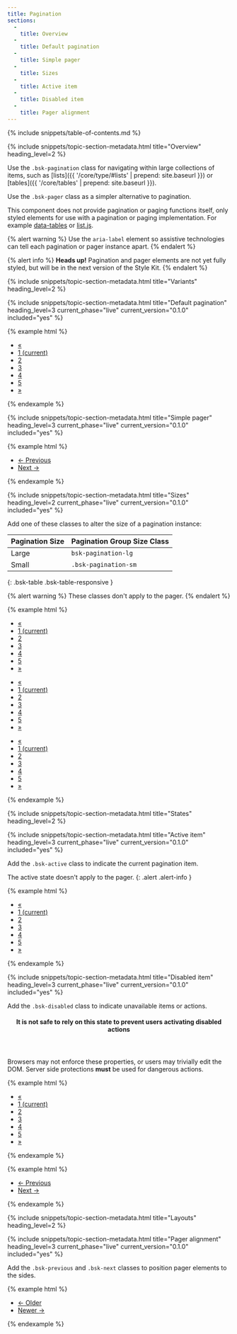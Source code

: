 ```yaml
---
title: Pagination
sections:
  -
    title: Overview
  -
    title: Default pagination
  -
    title: Simple pager
  -
    title: Sizes
  -
    title: Active item
  -
    title: Disabled item
  -
    title: Pager alignment
---
```


{% include snippets/table-of-contents.md %}

{% include snippets/topic-section-metadata.html
  title="Overview"
  heading_level=2
%}

Use the `.bsk-pagination` class for navigating within large collections of items, such as
[lists]({{ '/core/type/#lists' | prepend: site.baseurl }}) or [tables]({{ '/core/tables' | prepend: site.baseurl }}).

Use the `.bsk-pager` class as a simpler alternative to pagination.

This component does not provide pagination or paging functions itself, only styled elements for use with a pagination
or paging implementation. For example [data-tables](https://datatables.net) or [list.js](http://listjs.com).

{% alert warning %}
Use the `aria-label` element so assistive technologies can tell each pagination or pager instance apart.
{% endalert %}

{% alert info %}
**Heads up!** Pagination and pager elements are not yet fully styled, but will be in the next version of the Style Kit.
{% endalert %}

{% include snippets/topic-section-metadata.html
  title="Variants"
  heading_level=2
%}

{% include snippets/topic-section-metadata.html
  title="Default pagination"
  heading_level=3
  current_phase="live"
  current_version="0.1.0"
  included="yes"
%}

{% example html %}
<nav aria-label="pagination-example-1">
  <ul class="bsk-pagination">
    <li><a href="#" aria-label="Previous"><span aria-hidden="true">&laquo;</span></a></li>
    <li class="bsk-active"><a href="#">1 <span class="bsk-sr-only">(current)</span></a></li>
    <li><a href="#">2</a></li>
    <li><a href="#">3</a></li>
    <li><a href="#">4</a></li>
    <li><a href="#">5</a></li>
    <li><a href="#" aria-label="Next"><span aria-hidden="true">&raquo;</span></a></li>
  </ul>
</nav>
{% endexample %}

{% include snippets/topic-section-metadata.html
  title="Simple pager"
  heading_level=3
  current_phase="live"
  current_version="0.1.0"
  included="yes"
%}

{% example html %}
<nav aria-label="pager-example-1">
  <ul class="bsk-pager">
    <li><a href="#"><span aria-hidden="true">&larr;</span> Previous</a></li>
    <li><a href="#">Next <span aria-hidden="true">&rarr;</span></a></li>
  </ul>
</nav>
{% endexample %}

{% include snippets/topic-section-metadata.html
  title="Sizes"
  heading_level=2
  current_phase="live"
  current_version="0.1.0"
  included="yes"
%}

Add one of these classes to alter the size of a pagination instance:

| Pagination Size | Pagination Group Size Class |
| --------------- | --------------------------- |
| Large           | `bsk-pagination-lg`         |
| Small           | `.bsk-pagination-sm`        |
{: .bsk-table .bsk-table-responsive }

{% alert warning %}
These classes don't apply to the pager.
{% endalert %}

{% example html %}
<nav aria-label="pagination-example-2">
  <ul class="bsk-pagination bsk-pagination-sm">
    <li><a href="#" aria-label="Previous"><span aria-hidden="true">&laquo;</span></a></li>
    <li><a href="#">1 <span class="bsk-sr-only">(current)</span></a></li>
    <li><a href="#">2</a></li>
    <li><a href="#">3</a></li>
    <li><a href="#">4</a></li>
    <li><a href="#">5</a></li>
    <li><a href="#" aria-label="Next"><span aria-hidden="true">&raquo;</span></a></li>
  </ul>
</nav>
<nav aria-label="pagination-example-3">
  <ul class="bsk-pagination">
    <li><a href="#" aria-label="Previous"><span aria-hidden="true">&laquo;</span></a></li>
    <li><a href="#">1 <span class="bsk-sr-only">(current)</span></a></li>
    <li><a href="#">2</a></li>
    <li><a href="#">3</a></li>
    <li><a href="#">4</a></li>
    <li><a href="#">5</a></li>
    <li><a href="#" aria-label="Next"><span aria-hidden="true">&raquo;</span></a></li>
  </ul>
</nav>
<nav aria-label="pagination-example-4">
  <ul class="bsk-pagination bsk-pagination-lg">
    <li><a href="#" aria-label="Previous"><span aria-hidden="true">&laquo;</span></a></li>
    <li><a href="#">1 <span class="bsk-sr-only">(current)</span></a></li>
    <li><a href="#">2</a></li>
    <li><a href="#">3</a></li>
    <li><a href="#">4</a></li>
    <li><a href="#">5</a></li>
    <li><a href="#" aria-label="Next"><span aria-hidden="true">&raquo;</span></a></li>
  </ul>
</nav>
{% endexample %}

{% include snippets/topic-section-metadata.html
  title="States"
  heading_level=2
%}

{% include snippets/topic-section-metadata.html
  title="Active item"
  heading_level=3
  current_phase="live"
  current_version="0.1.0"
  included="yes"
%}

Add the `.bsk-active` class to indicate the current pagination item.

The active state doesn't apply to the pager.
{: .alert .alert-info }

{% example html %}
<nav aria-label="pagination-example-5">
  <ul class="bsk-pagination">
    <li><a href="#" aria-label="Previous"><span aria-hidden="true">&laquo;</span></a></li>
    <li class="bsk-active"><a href="#">1 <span class="bsk-sr-only">(current)</span></a></li>
    <li><a href="#">2</a></li>
    <li><a href="#">3</a></li>
    <li><a href="#">4</a></li>
    <li><a href="#">5</a></li>
    <li><a href="#" aria-label="Next"><span aria-hidden="true">&raquo;</span></a></li>
  </ul>
</nav>
{% endexample %}

{% include snippets/topic-section-metadata.html
  title="Disabled item"
  heading_level=3
  current_phase="live"
  current_version="0.1.0"
  included="yes"
%}

Add the `.bsk-disabled` class to indicate unavailable items or actions.

<div class="bsk-alert bsk-alert-solid-danger bsk-alert-block bsk-alert-icon">
  <header class="bsk-alert-title">
    <h4><i class="fa fa-fw fa-exclamation-circle bsk-alert-icon"></i>
    It is not safe to rely on this state to prevent users activating disabled actions</h4>
  </header>
  <p>Browsers may not enforce these properties, or users may trivially edit the DOM. Server side protections
   <strong>must</strong> be used for dangerous actions.</p>
</div>

{% example html %}
<nav aria-label="pagination-example-6">
  <ul class="bsk-pagination">
    <li class="bsk-disabled"><a href="#" aria-label="Previous"><span aria-hidden="true">&laquo;</span></a></li>
    <li><a href="#">1 <span class="bsk-sr-only">(current)</span></a></li>
    <li><a href="#">2</a></li>
    <li><a href="#">3</a></li>
    <li><a href="#">4</a></li>
    <li><a href="#">5</a></li>
    <li><a href="#" aria-label="Next"><span aria-hidden="true">&raquo;</span></a></li>
  </ul>
</nav>
{% endexample %}

{% example html %}
<nav aria-label="pager-example-2">
  <ul class="bsk-pager">
    <li class="bsk-disabled"><a href="#"><span aria-hidden="true">&larr;</span> Previous</a></li>
    <li><a href="#">Next <span aria-hidden="true">&rarr;</span></a></li>
  </ul>
</nav>
{% endexample %}

{% include snippets/topic-section-metadata.html
  title="Layouts"
  heading_level=2
%}

{% include snippets/topic-section-metadata.html
  title="Pager alignment"
  heading_level=3
  current_phase="live"
  current_version="0.1.0"
  included="yes"
%}

Add the `.bsk-previous` and `.bsk-next` classes to position pager elements to the sides.

{% example html %}
<nav aria-label="pager-example-3">
  <ul class="bsk-pager">
    <li class="bsk-previous"><a href="#"><span aria-hidden="true">&larr;</span> Older</a></li>
    <li class="bsk-next"><a href="#">Newer <span aria-hidden="true">&rarr;</span></a></li>
  </ul>
</nav>
{% endexample %}

